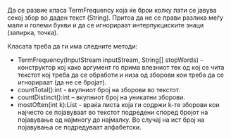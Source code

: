 Да се развие класа TermFrequency која ќе брои колку пати се јавува секој збор во даден текст (String). Притоа да не се прави разлика меѓу мали и големи букви и да се игнорираат интерпукциските знаци (запирка, точка).

Класата треба да ги има следните методи:

* TermFrequency(InputStream inputStream, String[] stopWords) - конструктор кој како аргумент го прима влезниот тек од кој се чита текстот кој треба да се обработи и низа од зборови кои треба да се игнорираат (да не се бројат).
* countTotal():int - вкупниот број на зборови во текстот.
* countDistinct():int – вкупниот број на уникатни зборови.
* mostOften(int k):List<String> - враќа листа која ги содржи k-те зборови кои најчесто се појавуваат во текстот подредени според бројот на појавување од најмногу до најмалку. Во случај на ист број на појавувања се подредуваат алфабетски.